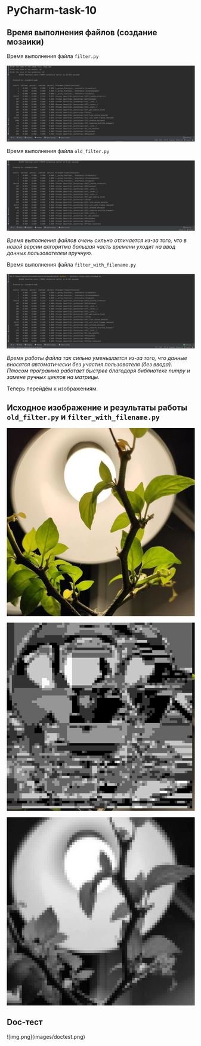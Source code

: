 # PyCharm-task-10
<h2>Время выполнения файлов (создание мозаики)</h2>

Время выполнения файла <code>filter.py</code>
<br><br>
![img.png](images/screen_filterpy.png)


Время выполнения файла <code>old_filter.py</code>
<br><br>
![img_1.png](images/screen_old_filterpy.png)

<i>Время выполнения файлов очень сильно отличается из-за того, что в новой версии алгоритма 
большая часть времени уходит на ввод данных пользователем вручную.</i>

Время выполнения файла <code>filter_with_filename.py</code>
<br><br>
![img.png](images/filter_with_filename.png)

<i>Время работы файла так сильно уменьшается из-за того, что данные вносятся автоматически без участия пользователя (без ввода). 
Плюсом программа работает быстрее благодаря библиотеке numpy и замене ручных циклов на матрицы.</i>

Теперь перейдём к изображениям.

<h2>Исходное изображение и результаты работы <code>old_filter.py</code> и <code>filter_with_filename.py</code></h2>

![original](images/img2.jpg)

![badresult.jpg](images/badresult.jpg)

![goodresult.jpg](images/goodresult.jpg)

<h2>Doc-тест</h2>
![img.png](images/doctest.png)